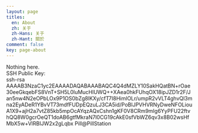 ```yaml
---
layout: page
titles:
  en: About
  zh: 关于
  zh-Hans: 关于
  zh-Hant: 關於
comment: false
key: page-about
---
```


Nothing here.       
SSH Public Key:         
ssh-rsa AAAAB3NzaC1yc2EAAAADAQABAAABAQC4Q4dMZLY10SakHQatBN+rOae30eeGkqebFS8VnT+SH5L0luMucHlUWQ++XAea0hkFUhqOX18ipJZD1r2F/Jan5nw4N2eOPbLOx9P1OS0bZg8lKXy/cfT7I8HimlOLr/umpR2vVLT4ghvQl3mna2EyADeR1YBvVT73mdfFUDpEQzuLJ3CA5id/PoBlJPVHVRNyDweNFOLiouA1X9+ajH2a7vtZ85kb5mpOcAYqzAQxCshn1gKF0V8CRm9mIg6YyPFU22ftvhQQ8W0gcrOeQT1doAB6gtfMkraN7l0CG19cAkE0sfVbWZ6qv3x8B02wsHfMbX5w+VlRBIJW2x2gLqbx Pill@PillStation


